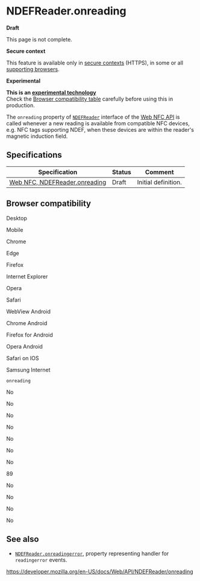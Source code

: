 # NDEFReader.onreading

**Draft**

This page is not complete.

**Secure context**

This feature is available only in [secure contexts](https://developer.mozilla.org/en-US/docs/Web/Security/Secure_Contexts) (HTTPS), in some or all [supporting browsers](#browser_compatibility).

**Experimental**

**This is an [experimental technology](https://developer.mozilla.org/en-US/docs/MDN/Guidelines/Conventions_definitions#experimental)**  
Check the [Browser compatibility table](#browser_compatibility) carefully before using this in production.

The `onreading` property of [`NDEFReader`](../ndefreader) interface of the [Web NFC API](../webnfc_api) is called whenever a new reading is available from compatible NFC devices, e.g. NFC tags supporting NDEF, when these devices are within the reader's magnetic induction field.

## Specifications

<table><thead><tr class="header"><th>Specification</th><th>Status</th><th>Comment</th></tr></thead><tbody><tr class="odd"><td><a href="https://w3c.github.io/web-nfc/#dom-ndefreader">Web NFC, NDEFReader.onreading</a></td><td>Draft</td><td>Initial definition.</td></tr></tbody></table>

## Browser compatibility

Desktop

Mobile

Chrome

Edge

Firefox

Internet Explorer

Opera

Safari

WebView Android

Chrome Android

Firefox for Android

Opera Android

Safari on IOS

Samsung Internet

`onreading`

No

No

No

No

No

No

No

89

No

No

No

No

## See also

- [`NDEFReader.onreadingerror`](onreadingerror), property representing handler for `readingerror` events.

<a href="https://developer.mozilla.org/en-US/docs/Web/API/NDEFReader/onreading" class="_attribution-link">https://developer.mozilla.org/en-US/docs/Web/API/NDEFReader/onreading</a>
